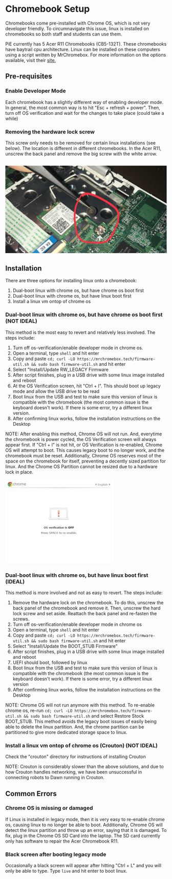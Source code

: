 # Chromebook Setup

Chromebooks come pre-installed with Chrome OS, which is not very developer friendly. To circumnavigate this issue, linux is installed on chromebooks so both staff and students can use them.

PiE currently has 5 Acer R11 Chromebooks (CB5-132T). These chromebooks have baytrail cpu architecture. Linux can be installed on these computers using a script written by MrChromebox. For more information on the options available, visit their [site.](https://www.mrchromebox.tech)

## Pre-requisites
### Enable Developer Mode
Each chromebook has a slightly different way of enabling developer mode. In general, the most common way is to hit "Esc + refresh + power". Then, turn off OS verification and wait for the changes to take place (could take a while)
### Removing the hardware lock screw
This screw only needs to be removed for certain linux installations (see below). The location is different in different chromebooks. In the Acer R11, unscrew the back panel and remove the big screw with the white arrow.

## ![write-protect](images/write-protect.png)

## Installation

There are three options for installing linux onto a chromebook:
1. Dual-boot linux with chrome os, but have chrome os boot first
2. Dual-boot linux with chrome os, but have linux boot first
3. Install a linux vm ontop of chrome os

### Dual-boot linux with chrome os, but have chrome os boot first (**NOT IDEAL**)

This method is the most easy to revert and relatively less involved. The steps include:
1. Turn off os-verification/enable developer mode in chrome os.
2. Open a terminal, type `shell` and hit enter
3. Copy and paste `cd; curl -LO https://mrchromebox.tech/firmware-util.sh && sudo bash firmware-util.sh` and hit enter
4. Select "Install/Update RW_LEGACY Firmware
5. After script finishes, plug in a USB drive with some linux image installed and reboot
6. At the OS Verification screen, hit "Ctrl + l". This should boot up legacy mode and allow the USB drive to be read
7. Boot linux from the USB and test to make sure this version of linux is compatible with the chromebook (the most common issue is the keyboard doesn't work). If there is some error, try a different linux version.
8. After confirming linux works, follow the installation instructions on the Desktop

NOTE: After enabling this method, Chrome OS will not run. And, everytime the chromebook is power cycled, the OS Verification screen will always appear first. If "Ctrl + l" is not hit, or OS Verification is re-enabled, Chrome OS will attempt to boot. This causes legacy boot to no longer work, and the chromebook must be reset. Additionally, Chrome OS reserves most of the space on the chromebook for itself, preventing a decently sized partition for linux. And the Chrome OS Partition cannot be resized due to a hardware lock in place.

![](images/osverif.jpg)

### Dual-boot linux with chrome os, but have linux boot first (IDEAL)

This method is more involved and not as easy to revert. The steps include:
1. Remove the hardware lock on the chromebook. To do this, unscrew the back panel of the chromebook and remove it. Then, unscrew the hard lock screw and set aside. Reattach the back panel and re-fasten the screws.
2. Turn off os-verification/enable developer mode in chrome os
3. Open a terminal, type `shell` and hit enter
4. Copy and paste `cd; curl -LO https://mrchromebox.tech/firmware-util.sh && sudo bash firmware-util.sh` and hit enter
5. Select "Install/Update the BOOT_STUB Firmware"
6. After script finishes, plug in a USB drive with some linux image installed and reboot
7. UEFI should boot, followed by linux
8. Boot linux from the USB and test to make sure this version of linux is compatible with the chromebook (the most common issue is the keyboard doesn't work). If there is some error, try a different linux version
9. After confirming linux works, follow the installation instructions on the Desktop

NOTE: Chrome OS will not run anymore with this method. To re-enable chrome os, re-run `cd; curl -LO https://mrchromebox.tech/firmware-util.sh && sudo bash firmware-util.sh` and select Restore Stock BOOT_STUB. This method avoids the legacy boot issues of easily being able to delete the linux partition. And, the chrome partition can be partitioned to give more dedicated storage space to linux.

### Install a linux vm ontop of chrome os (Crouton) (**NOT IDEAL**)

Check the "crouton" directory for instructions of installing Crouton

NOTE: Crouton is considerably slower than the above solutions, and due to how Crouton handles networking, we have been unsuccessful in connecting robots to Dawn running in Crouton.

## Common Errors

### Chrome OS is missing or damaged

If Linux is installed in legacy mode, then it is very easy to re-enable chrome os, causing linux to no longer be able to boot. Additionally, Chrome OS will detect the linux partition and throw up an error, saying that it is damaged. To fix, plug in the Chrome OS SD Card into the laptop. The SD card currently only has software to repair the Acer Chromebook R11.

### Black screen after booting legacy mode

Occasionally a black screen will appear after hitting "Ctrl + L"  and you will only be able to type. Type `live` and hit enter to boot linux.


